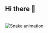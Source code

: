 ## Hi there 👋
<br clear="both">

<img src="https://raw.githubusercontent.com/EduardoTartas/EduardoTartas/output/snake.svg" alt="Snake animation" />
